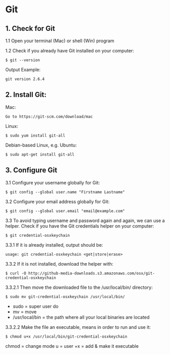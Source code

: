 # Git

## 1. Check for Git

1.1 Open your terminal (Mac) or shell (Win) program

1.2 Check if you already have Git installed on your computer:
```
$ git --version
```
Output Example:
```
git version 2.6.4
```

## 2. Install Git:

Mac:
```
Go to https://git-scm.com/download/mac
```

Linux:
```
$ sudo yum install git-all
```

Debian-based Linux, e.g. Ubuntu:
```
$ sudo apt-get install git-all

```
## 3. Configure Git

3.1 Configure your username globally for Git:
```
$ git config --global user.name "Firstname Lastname"
```
3.2 Configure your email address globally for Git:
```
$ git config --global user.email "email@example.com"
```

3.3 To avoid typing username and password again and again, we can use a helper. Check if you have the Git credentials helper on your computer:
```
$ git credential-osxkeychain
```
3.3.1 If it is already installed, output should be:
```
usage: git credential-osxkeychain <get|store|erase>
```
3.3.2 If it is not installed, download the helper with:
```
$ curl -O http://github-media-downloads.s3.amazonaws.com/osx/git-credential-osxkeychain
```
3.3.2.1 Then move the downloaded file to the /usr/local/bin/ directory:
```
$ sudo mv git-credential-osxkeychain /usr/local/bin/
```
- sudo = super user do
- mv = move
- /usr/local/bin = the path where all your local binaries are located

3.3.2.2 Make the file an executable, means in order to run and use it:
```
$ chmod u+x /usr/local/bin/git-credential-osxkeychain
```
chmod = change mode
u = user
+x = add & make it executable
